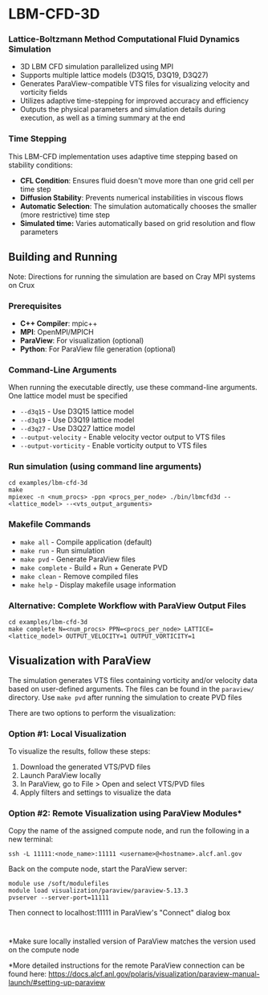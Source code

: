 # LBM-CFD-3D

### Lattice-Boltzmann Method Computational Fluid Dynamics Simulation

- 3D LBM CFD simulation parallelized using MPI
- Supports multiple lattice models (D3Q15, D3Q19, D3Q27)
- Generates ParaView-compatible VTS files for visualizing velocity and vorticity fields
- Utilizes adaptive time-stepping for improved accuracy and efficiency
- Outputs the physical parameters and simulation details during execution, as well as a timing summary at the end

### Time Stepping

This LBM-CFD implementation uses adaptive time stepping based on stability conditions:

- **CFL Condition**: Ensures fluid doesn't move more than one grid cell per time step
- **Diffusion Stability**: Prevents numerical instabilities in viscous flows  
- **Automatic Selection**: The simulation automatically chooses the smaller (more restrictive) time step
- **Simulated time:** Varies automatically based on grid resolution and flow parameters

## Building and Running

Note:  Directions for running the simulation are based on Cray MPI systems on Crux

### Prerequisites

- **C++ Compiler**: mpic++
- **MPI**: OpenMPI/MPICH
- **ParaView**: For visualization (optional)
- **Python**: For ParaView file generation (optional)

### Command-Line Arguments

When running the executable directly, use these command-line arguments. One lattice model must be specified

- `--d3q15` - Use D3Q15 lattice model
- `--d3q19` - Use D3Q19 lattice model
- `--d3q27` - Use D3Q27 lattice model
- `--output-velocity` - Enable velocity vector output to VTS files
- `--output-vorticity` - Enable vorticity output to VTS files

### Run simulation (using command line arguments)
```
cd examples/lbm-cfd-3d
make 
mpiexec -n <num_procs> -ppn <procs_per_node> ./bin/lbmcfd3d --<lattice_model> --<vts_output_arguments>
```

### Makefile Commands

- `make all` - Compile application (default)
- `make run` - Run simulation
- `make pvd` - Generate ParaView files
- `make complete` - Build + Run + Generate PVD
- `make clean` - Remove compiled files
- `make help` - Display makefile usage information

### Alternative: Complete Workflow with ParaView Output Files

```
cd examples/lbm-cfd-3d
make complete N=<num_procs> PPN=<procs_per_node> LATTICE=<lattice_model> OUTPUT_VELOCITY=1 OUTPUT_VORTICITY=1
```

## Visualization with ParaView

The simulation generates VTS files containing vorticity and/or velocity data based on user-defined arguments. The files can be found in the `paraview/` directory. Use `make pvd` after running the simulation to create PVD files

There are two options to perform the visualization:
### Option #1: Local Visualization

To visualize the results, follow these steps:
1. Download the generated VTS/PVD files
2. Launch ParaView locally
3. In ParaView, go to File > Open and select  VTS/PVD files
4. Apply filters and settings to visualize the data

### Option #2: Remote Visualization using ParaView Modules*
Copy the name of the assigned compute node, and run the following in a new terminal:
```
ssh -L 11111:<node_name>:11111 <username>@<hostname>.alcf.anl.gov
```
Back on the compute node, start the ParaView server:
```
module use /soft/modulefiles
module load visualization/paraview/paraview-5.13.3
pvserver --server-port=11111
```
Then connect to localhost:11111 in ParaView's "Connect" dialog box

#


*Make sure locally installed version of ParaView matches the version used on the compute node

*More detailed instructions for the remote ParaView connection can be found here: https://docs.alcf.anl.gov/polaris/visualization/paraview-manual-launch/#setting-up-paraview
